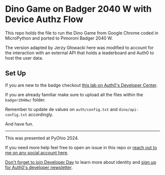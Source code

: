 # Dino Game on Badger 2040 W with Device Authz Flow 

This repo holds the file to run the Dino Game from Google Chrome coded in MicroPython and ported to Pimoroni Badger 2040 W.

The version adapted by Jerzy Głowacki here was modified to account for the interaction with an external API that holds a leaderboard and Auth0 to host the user data.

## Set Up

If you are new to the badge checkout [this lab on Auth0's Developer Center](https://developer.auth0.com/resources/labs/events/badger-2040-w).

If you are already familiar make sure to upload all the files within the `badger2040w/` folder.

Remember to update de values on `auth/config.txt` and `dino/api-config.txt` accordingly.

And have fun.

----

This was presented at PyOhio 2024.

If you need more help feel free to open an issue in this repo or [reach out to me on any social account here](https://jtemporal.com/socials).


[Don't forget to join Developer Day](https://a0.to/devday2024/joinJess) to learn more about identity and [sign up for Auth0's developer newsletter](https://a0.to/nl-signup/python).

